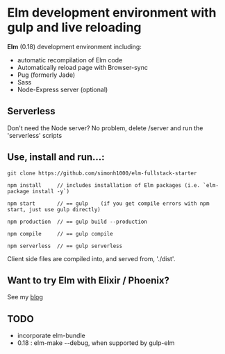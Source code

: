 # Elm development environment with gulp and live reloading

**Elm** (0.18) development environment including:

 - automatic recompilation of Elm code
 - Automatically reload page with Browser-sync
 - Pug (formerly Jade)
 - Sass
 - Node-Express server (optional)

## Serverless

Don't need the Node server?  No problem, delete /server and run the 'serverless' scripts

## Use, install and run...:

```
git clone https://github.com/simonh1000/elm-fullstack-starter

npm install     // includes installation of Elm packages (i.e. `elm-package install -y`)

npm start       // == gulp    (if you get compile errors with npm start, just use gulp directly)

npm production  // == gulp build --production

npm compile     // == gulp compile

npm serverless  // == gulp serverless
```

Client side files are compiled into, and served from, './dist'.

## Want to try Elm with Elixir / Phoenix?

See my [blog](http://simonh1000.github.io/2016/10/elm-phoenix-gulp/)

## TODO

 - incorporate elm-bundle
 - 0.18 : elm-make --debug, when supported by gulp-elm
